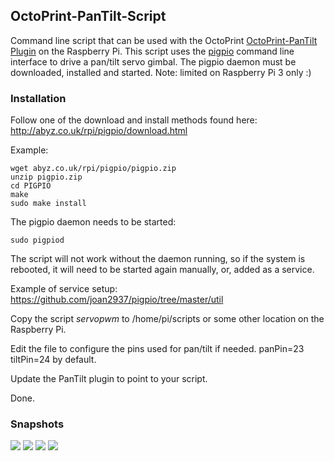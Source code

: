 ## OctoPrint-PanTilt-Script
Command line script that can be used with the OctoPrint [OctoPrint-PanTilt Plugin](https://github.com/Salandora/OctoPrint-PanTilt)
on the Raspberry Pi.
This script uses the [pigpio](http://abyz.co.uk/rpi/pigpio) command line interface to drive a pan/tilt servo gimbal.
The pigpio daemon must be downloaded, installed and started.  Note: limited on Raspberry Pi 3 only :)


### Installation
Follow one of the download and install methods found here: http://abyz.co.uk/rpi/pigpio/download.html

Example:
```
wget abyz.co.uk/rpi/pigpio/pigpio.zip
unzip pigpio.zip
cd PIGPIO
make
sudo make install
```

The pigpio daemon needs to be started:
```
sudo pigpiod
```
The script will not work without the daemon running, so if the system is rebooted, it will need to be
started again manually, or, added as a service.

Example of service setup: https://github.com/joan2937/pigpio/tree/master/util

Copy the script *servopwm* to /home/pi/scripts or some other location on the Raspberry Pi.

Edit the file to configure the pins used for pan/tilt if needed.  panPin=23 tiltPin=24 by default.

Update the PanTilt plugin to point to your script.

Done.

### Snapshots

<img src="https://raw.githubusercontent.com/c-devine/OctoPrint-PanTilt-Script/snapshots/assets/img/pigpio1.png?raw=true">
<img src="https://raw.githubusercontent.com/c-devine/OctoPrint-PanTilt-Script/snapshots/assets/img/pigpio2.png?raw=true">
<img src="https://raw.githubusercontent.com/c-devine/OctoPrint-PanTilt-Script/snapshots/assets/img/harness.png?raw=true">
<img src="https://raw.githubusercontent.com/c-devine/OctoPrint-PanTilt-Script/snapshots/assets/img/pi3-pinout.png?raw=true">